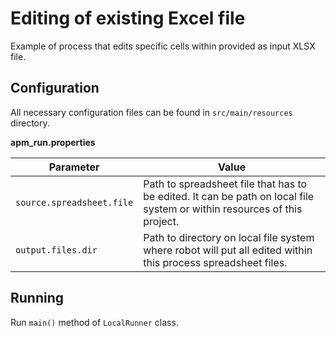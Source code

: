 # Editing of existing Excel file

Example of process that edits specific cells within provided as input XLSX file.  

## Configuration
All necessary configuration files can be found in <code>src/main/resources</code> directory.

**apm_run.properties**

| Parameter     | Value         |
| ------------- |---------------|
| `source.spreadsheet.file` | Path to spreadsheet file that has to be edited. It can be path on local file system or within resources of this project. |
| `output.files.dir` | Path to directory on local file system where robot will put all edited within this process spreadsheet files. |

## Running

Run `main()` method of `LocalRunner` class.